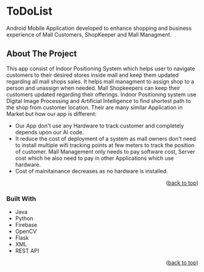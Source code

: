# ToDoList

Android Mobile Application developed to enhance shopping and business experience of Mall Customers, ShopKeeper and Mall Managment. 
 

<!-- ABOUT THE PROJECT -->
## About The Project

This app consist of Indoor Positioning System which helps user to navigate customers to their desired stores inside mall and keep them updated regarding all mall shops sales. It helps mall managment to assign shop to a person and unassign when needed. Mall Shopkeepers can keep their customers updated regarding their offerings.
Indoor Positioning system use Digital Image Processing and Artificial Intelligence to find shortest path to the shop from customer location.
Their are many similar Application in Market but how our app is different:
* Our App don't use any Hardware to track customer and completely depends upon our AI code. 
* It reduce the cost of deployment of a system as mall owners don't need to install multiple wifi tracking points at few meters to track the position of customer. Mall Management only needs to pay software cost, Server cost which he also need to pay in other Applications which use hardware.
* Cost of mainitainance decreases as no hardware is installed.

<p align="right">(<a href="#readme-top">back to top</a>)</p>



### Built With

* Java
* Python
* Firebase
* OpenCV
* Flask
* XML
* REST API

<p align="right">(<a href="#readme-top">back to top</a>)</p>
